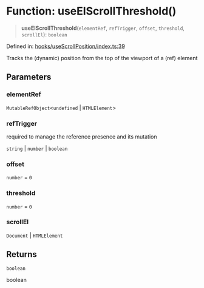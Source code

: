 # Function: useElScrollThreshold()

> **useElScrollThreshold**(`elementRef`, `refTrigger`, `offset`, `threshold`, `scrollEl`): `boolean`

Defined in: [hooks/useScrollPosition/index.ts:39](https://github.com/onyx-og/prismal-react/blob/c800194f7409ec5ee2985ddabc203568950fbd7d/packages/react/src/hooks/useScrollPosition/index.ts#L39)

Tracks the (dynamic) position from the top of the viewport of a (ref) element

## Parameters

### elementRef

`MutableRefObject`\<`undefined` \| `HTMLElement`\>

### refTrigger

required to manage the reference presence and its mutation

`string` | `number` | `boolean`

### offset

`number` = `0`

### threshold

`number` = `0`

### scrollEl

`Document` | `HTMLElement`

## Returns

`boolean`

boolean
